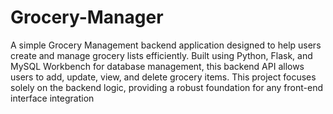 # Grocery-Manager
A simple Grocery Management backend application designed to help users create and manage grocery lists efficiently. Built using Python, Flask, and MySQL Workbench for database management, this backend API allows users to add, update, view, and delete grocery items. This project focuses solely on the backend logic, providing a robust foundation for any front-end interface integration
